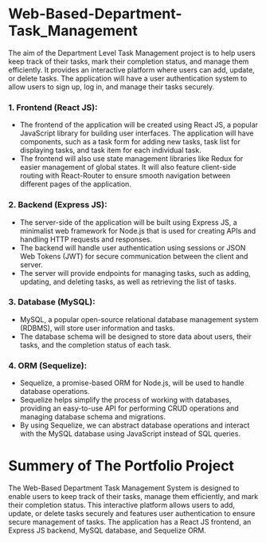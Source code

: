 # Web-Based-Department-Task_Management 
The aim of the Department Level Task Management project is to help users keep track of their tasks, mark their completion status, and manage them efficiently. It provides an interactive platform where users can add, update, or delete tasks. The application will have a user authentication system to allow users to sign up, log in, and manage their tasks securely.

### 1. Frontend (React JS):
- The frontend of the application will be created using React JS, a popular JavaScript library for building user interfaces. The application will have components, such as a task form for adding new tasks, task list for displaying tasks, and task item for each individual task.
- The frontend will also use state management libraries like Redux for easier management of global states. It will also feature client-side routing with React-Router to ensure smooth navigation between different pages of the application.

### 2. Backend (Express JS):
- The server-side of the application will be built using Express JS, a minimalist web framework for Node.js that is used for creating APIs and handling HTTP requests and responses.
- The backend will handle user authentication using sessions or JSON Web Tokens (JWT) for secure communication between the client and server.
- The server will provide endpoints for managing tasks, such as adding, updating, and deleting tasks, as well as retrieving the list of tasks.

### 3. Database (MySQL):
- MySQL, a popular open-source relational database management system (RDBMS), will store user information and tasks.
- The database schema will be designed to store data about users, their tasks, and the completion status of each task.

### 4. ORM (Sequelize):
- Sequelize, a promise-based ORM for Node.js, will be used to handle database operations.
- Sequelize helps simplify the process of working with databases, providing an easy-to-use API for performing CRUD operations and managing database schema and migrations.
- By using Sequelize, we can abstract database operations and interact with the MySQL database using JavaScript instead of SQL queries.

# Summery of The Portfolio Project
The Web-Based Department Task Management System is designed to enable users to keep track of their tasks, manage them efficiently, and mark their completion status. This interactive platform allows users to add, update, or delete tasks securely and features user authentication to ensure secure management of tasks. The application has a React JS frontend, an Express JS backend, MySQL database, and Sequelize ORM.
